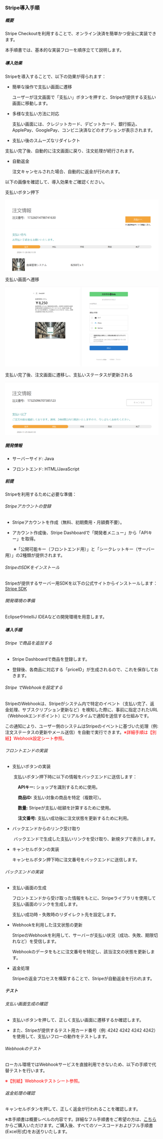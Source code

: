 ### Stripe導入手順

##### 概要

Stripe Checkoutを利用することで、オンライン決済を簡単かつ安全に実装できます。

本手順書では、基本的な実装フローを順序立てて説明します。

##### 

##### 導入効果

Stripeを導入することで、以下の効果が得られます：

- 簡単な操作で支払い画面に遷移
  
  ユーザーが注文画面で「支払い」ボタンを押すと、Stripeが提供する支払い画面に移動します。

- 多様な支払い方法に対応
  
  支払い画面には、クレジットカード、デビットカード、銀行振込、ApplePay、GooglePay、コンビニ決済などのオプションが表示されます。

-  支払い後のスムーズなリダイレクト
  
  支払い完了後、自動的に注文画面に戻り、注文処理が続行されます。

- 自動返金
  
  注文キャンセルされた場合、自動的に返金が行われます。



以下の画像を確認して、導入効果をご確認ください。

支払いボタン押下

![](./images/01.png)



支払い画面へ遷移

![./images/02.png](./images/02.png)



支払い完了後、注文画面に遷移し、支払いステータスが更新される

![](./images/03.png)



##### 開発情報

- サーバーサイド:  Java

- フロントエンド:  HTML/JavaScript



##### 前提

Stripeを利用するために必要な準備：

###### Stripeアカウントの登録

- Stripeアカウントを作成（無料、初期費用・月額費不要）。

- アカウント作成後、Stripe Dashboardで「開発者メニュー」から「APIキー」を取得。

　　※「公開可能キー（フロントエンド用）」と「シークレットキー（サーバー用）」の2種類が提供されます。

###### StripeのSDKをインストール

Stripeが提供するサーバー用SDKを以下の公式サイトからインストールします：[Stripe SDK](https://docs.stripe.com/sdks)

###### 開発環境の準備

EclipseやIntelliJ IDEAなどの開発環境を用意します。

##### 

##### 導入手順

###### Stripe で商品を追加する

- Stripe Dashboardで商品を登録します。

- 登録後、各商品に対応する「priceID」が生成されるので、これを保存しておきます。

###### Stripe でWebhookを設定する

StripeのWebhookは、Stripeがシステム内で特定のイベント（支払い完了、返金処理、サブスクリプション更新など）を検知した際に、事前に指定されたURL（Webhookエンドポイント）にリアルタイムで通知を送信する仕組みです。

この通知により、ユーザー側のシステムはStripeのイベントに基づいた処理（例: 注文ステータスの更新やメール送信）を自動で実行できます。<span style="color: red;">※詳細手順は【別紙】Webhook設定シート参照。</span>

###### フロントエンドの実装

- 支払いボタンの実装

　　支払いボタン押下時に以下の情報をバックエンドに送信します：

　　　**APIキー:** ショップを識別するために使用。　

　　　**商品ID:** 支払い対象の商品を特定（複数可）。

　　　**数量:** Stripeが支払い総額を計算するために使用。

　　　**注文番号:** 支払い成功後に注文状態を更新するために利用。

- バックエンドからのリンク受け取り

　　バックエンドで生成した支払いリンクを受け取り、新規タブで表示します。

- キャンセルボタンの実装
  
  キャンセルボタン押下時に注文番号をバックエンドに送信します。

###### バックエンドの実装

- 支払い画面の生成
  
  フロントエンドから受け取った情報をもとに、Stripeライブラリを使用して支払い画面のリンクを生成します。
  
  支払い成功時・失敗時のリダイレクト先を設定します。

- Webhookを利用した注文状態の更新
  
  StripeのWebhookを利用して、サーバーが支払い状況（成功、失敗、期限切れなど）を受信します。
  
  Webhookのデータをもとに注文番号を特定し、該当注文の状態を更新します。

- 返金処理
  
  Stripeの返金プロセスを構築することで、Stripeが自動返金を行われます。



##### テスト

###### 支払い画面生成の確認

- 支払いボタンを押して、正しく支払い画面に遷移するか確認します。

- また、Stripeが提供するテスト用カード番号（例: 4242 4242 4242 4242）を使用して、支払いフローの動作をテストします。

###### Webhookのテスト

ローカル環境ではWebhookサービスを直接利用できないため、以下の手順で代替テストを行います。

<p><span style="color: red;">※【別紙】Webhookテストシート参照。</span></p>

###### 返金処理の確認

キャンセルボタンを押して、正しく返金が行われることを確認します。



※本手順書は概要レベルの内容です。詳細なフル手順書をご希望の方は、[こちら](https://www.umesoft.jp/goods/detail/2)からご購入いただけます。ご購入後、すべてのソースコードおよびフル手順書(Excel形式)をお送りいたします。
